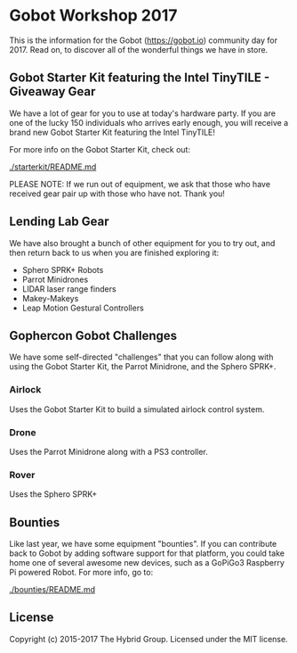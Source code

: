 # Gobot Workshop 2017

This is the information for the Gobot (https://gobot.io) community day for 2017. Read on, to discover all of the wonderful things we have in store.

## Gobot Starter Kit featuring the Intel TinyTILE - Giveaway Gear

We have a lot of gear for you to use at today's hardware party. If you are one of the lucky 150 individuals who arrives early enough, you will receive a brand new Gobot Starter Kit featuring the Intel TinyTILE!

For more info on the Gobot Starter Kit, check out:

[./starterkit/README.md](./starterkit/README.md)

PLEASE NOTE: If we run out of equipment, we ask that those who have received gear pair up with those who have not. Thank you!

## Lending Lab Gear

We have also brought a bunch of other equipment for you to try out, and then return back to us when you are finished exploring it:

   - Sphero SPRK+ Robots
   - Parrot Minidrones
   - LIDAR laser range finders
   - Makey-Makeys
   - Leap Motion Gestural Controllers

## Gophercon Gobot Challenges

We have some self-directed "challenges" that you can follow along with using the Gobot Starter Kit, the Parrot Minidrone, and the Sphero SPRK+.

### Airlock

Uses the Gobot Starter Kit to build a simulated airlock control system.

### Drone

Uses the Parrot Minidrone along with a PS3 controller.

### Rover

Uses the Sphero SPRK+

## Bounties

Like last year, we have some equipment "bounties". If you can contribute back to Gobot by adding software support for that platform, you could take home one of several awesome new devices, such as a GoPiGo3 Raspberry Pi powered Robot. For more info, go to:

[./bounties/README.md](./bounties/README.md)

## License

Copyright (c) 2015-2017 The Hybrid Group. Licensed under the MIT license.
